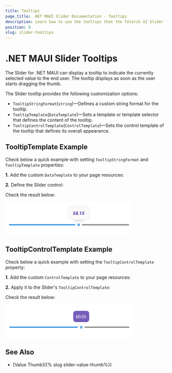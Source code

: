 ```yaml
---
title: Tooltips
page_title: .NET MAUI Slider Documentation - Tooltips
description: Learn how to use the tooltips that the Telerik UI Slider for .NET MAUI control provides.
position: 9
slug: slider-tooltips
---
```


# .NET MAUI Slider Tooltips

The Slider for .NET MAUI can display a tooltip to indicate the currently selected value to the end user. The tooltip displays as soon as the user starts dragging the thumb.

The Slider tooltip provides the following customization options:

* `TooltipStringFormat`(`string`)&mdash;Defines a custom string format for the tooltip.
* `TooltipTemplate`(`DataTemplate`)&mdash;Sets a template or template selector that defines the content of the tooltip.
* `TooltipControlTemplate`(`ControlTemplate`)&mdash;Sets the control template of the tooltip that defines its overall appearance.

## TooltipTemplate Example

Check below a quick example with setting `TooltipStringFormat` and `TooltipTemplate` properties:

**1.** Add the custom `DataTemplate` to your page resources:

<snippet id='slider-tooltiptemplate-datatemplate' />

**2.** Define the Slider control:

<snippet id='slider-tooltiptemplate-xaml' />

Check the result below:

![Telerik Slider for .NET MAUI Tooltip](images/slider-tooltips-template.png)

## TooltipControlTemplate Example

Check below a quick example with setting the `TooltipControlTemplate` property:

**1.** Add the custom `ControlTemplate` to your page resources:

<snippet id='slider-tooltiptemplate-controltemplate' />

**2.** Apply it to the Slider's `TooltipControlTemplate`:

<snippet id='slider-tooltipcontroltemplate-xaml' />

Check the result below:

![Telerik Slider for .NET MAUI Tooltip](images/slider-tooltips-controltemplate.png)

## See Also

- [Value Thumb]({% slug slider-value-thumb%})